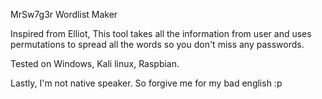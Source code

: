 MrSw7g3r Wordlist Maker

Inspired from Elliot,
This tool takes all the information from user
and uses permutations to spread all the words so
you don't miss any passwords.

Tested on Windows, Kali linux, Raspbian.


Lastly, I'm not native speaker. So forgive me
for my bad english :p
